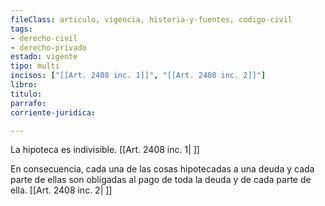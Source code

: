 ```yaml
---
fileClass: articulo, vigencia, historia-y-fuentes, codigo-civil
tags:
- derecho-civil
- derecho-privado
estado: vigente
tipo: multi
incisos: ["[[Art. 2408 inc. 1]]", "[[Art. 2408 inc. 2]]"]
libro:
titulo:
parrafo:
corriente-juridica:

---
```

La hipoteca es indivisible. [[Art. 2408 inc. 1| ]]

En consecuencia, cada una de las cosas hipotecadas a una deuda y cada parte de ellas son obligadas al pago de toda la deuda y de cada parte de ella. [[Art. 2408 inc. 2| ]]